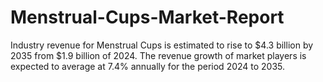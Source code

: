 # Menstrual-Cups-Market-Report
Industry revenue for Menstrual Cups is estimated to rise to $4.3 billion by 2035 from $1.9 billion of 2024. The revenue growth of market players is expected to average at 7.4% annually for the period 2024 to 2035.
